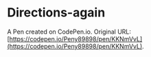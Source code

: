 # Directions-again

A Pen created on CodePen.io. Original URL: [https://codepen.io/Peny89898/pen/KKNmVvL](https://codepen.io/Peny89898/pen/KKNmVvL).


